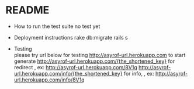 # README

* How to run the test suite
  no test yet

* Deployment instructions
  rake db:migrate
  rails s 

* Testing  
  please try url below for testing
  http://asyrof-url.herokuapp.com to start generate
  http://asyrof-url.herokuapp.com/{the_shortened_key} for redirect , ex: http://asyrof-url.herokuapp.com/8V1q
  http://asyrof-url.herokuapp.com/info/{the_shortened_key} for info, , ex: http://asyrof-url.herokuapp.com/info/8V1q

